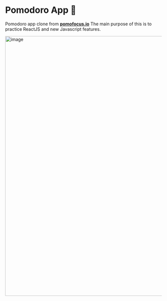 # Pomodoro App 🍅

Pomodoro app clone from **[pomofocus.io](https://pomofocus.io/)** The main purpose of this is to practice ReactJS and new Javascript features.

<img width="838" alt="image" src="https://user-images.githubusercontent.com/13875818/180043903-ef9c69f2-7443-404a-8918-c015f750f4d0.png">
